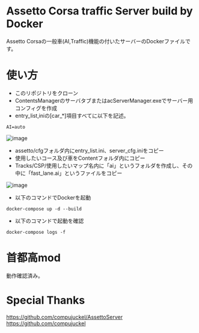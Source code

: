 # Assetto Corsa traffic Server build by Docker

Assetto Corsaの一般車(AI,Traffic)機能の付いたサーバーのDockerファイルです。

# 使い方
- このリポジトリをクローン
- ContentsManagerのサーバタブまたはacServerManager.exeでサーバー用コンフィグを作成
- entry_list,iniの[car_*]項目すべてに以下を記述。
```
AI=auto
```

![image](https://user-images.githubusercontent.com/72444129/179905727-e1c6279a-4657-4b76-845d-2d9a84dd0242.png)

- assetto/cfgフォルダ内にentry_list.ini、server_cfg.iniをコピー
- 使用したいコース及び車をContentフォルダ内にコピー
- Tracks/CSP/使用したいマップ名内に「ai」というフォルダを作成し、その中に「fast_lane.ai」というファイルをコピー

![image](https://user-images.githubusercontent.com/72444129/179906099-9191ed0f-ac3f-42a0-a596-3a42b12b9036.png)

- 以下のコマンドでDockerを起動
```
docker-compose up -d --build
```
- 以下のコマンドで起動を確認
```
docker-compose logs -f
```
# 首都高mod
動作確認済み。

# Special Thanks
https://github.com/compujuckel/AssettoServer
https://github.com/compujuckel
